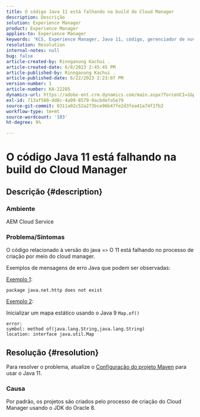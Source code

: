 ```yaml
---
title: O código Java 11 está falhando na build do Cloud Manager
description: Descrição
solution: Experience Manager
product: Experience Manager
applies-to: Experience Manager
keywords: 'KCS, Experience Manager, Java 11, código, gerenciador de nuvem, '
resolution: Resolution
internal-notes: null
bug: false
article-created-by: Rinnganung Kachui .
article-created-date: 6/8/2023 2:45:45 PM
article-published-by: Rinnganung Kachui .
article-published-date: 6/22/2023 2:23:07 PM
version-number: 1
article-number: KA-22285
dynamics-url: https://adobe-ent.crm.dynamics.com/main.aspx?forceUCI=1&pagetype=entityrecord&etn=knowledgearticle&id=6f0f6424-0b06-ee11-8f6e-6045bd006793
exl-id: 713af580-dd8c-4a99-8579-9acbdefa5e79
source-git-commit: 0311a02c52a273bce96b47fe2d3fea41a74f2fb2
workflow-type: tm+mt
source-wordcount: '103'
ht-degree: 9%

---
```


# O código Java 11 está falhando na build do Cloud Manager

## Descrição {#description}


### <b>Ambiente</b>

AEM Cloud Service

### <b>Problema/Sintomas</b>

O código relacionado à versão do java =`>`  O 11 está falhando no processo de criação por meio do cloud manager.

Exemplos de mensagens de erro Java que podem ser observadas:

<u>Exemplo 1</u>:


```
package java.net.http does not exist
```


<u>Exemplo 2</u>:

Inicializar um mapa estático usando o Java 9 `Map.of()`


```
error:
symbol: method of(java.lang.String,java.lang.String)
location: interface java.util.Map
```



## Resolução {#resolution}


Para resolver o problema, atualize o [Configuração do projeto Maven](https://experienceleague.adobe.com/docs/experience-manager-cloud-manager/content/getting-started/project-creation/build-environment.html#maven-toolchains) para usar o Java 11.

### <b>Causa</b>

Por padrão, os projetos são criados pelo processo de criação do Cloud Manager usando o JDK do Oracle 8.
